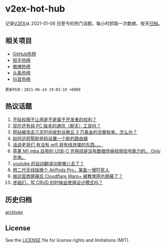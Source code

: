 # v2ex-hot-hub

 记录[V2EX](https://www.v2ex.com/)从 2021-01-06 日至今的热门话题。每小时抓取一次数据，按天[归档](archives)。
 
 ## 相关项目

- [GitHub热榜](https://github.com/snaildev/github-hot-hub)
- [知乎热榜](https://github.com/snaildev/zhihu-hot-hub)
- [微博热榜](https://github.com/snaildev/weibo-hot-hub)
- [头条热榜](https://github.com/snaildev/toutiao-hot-hub)
- [抖音热榜](https://github.com/snaildev/douyin-hot-hub)


 `更新时间：2021-06-14 19:03:19 +0800`

## 热议话题

1. [不给权限不让用是不是属于开发者的权利？](https://www.v2ex.com/t/783290)
1. [现在还有纯 PC 版本的通讯（聊天）工具吗？](https://www.v2ex.com/t/783242)
1. [网站被攻击几天时间收到谷歌云 3 万美金的流量账单，怎么办？](https://www.v2ex.com/t/783287)
1. [如何远程帮助爸妈设置一个新的路由器](https://www.v2ex.com/t/783237)
1. [话说老哥们 有没有 wifi 转有线连接的东西。。。](https://www.v2ex.com/t/783268)
1. [苹果 M1 mba 自带的 USB-C 充电线是没有数据传输视频信号能力的， Only 充电。](https://www.v2ex.com/t/783293)
1. [youtube 的自动翻译功能哪儿去了？](https://www.v2ex.com/t/783273)
1. [想二代无线版换个 AirPods Pro，某鱼一搜吓死人](https://www.v2ex.com/t/783255)
1. [继运营商屏蔽后 Cloudflare Warp+ 被教育网也屏蔽了？](https://www.v2ex.com/t/783276)
1. [彦祖们，写 CRUD 的时候会使用设计模式吗？](https://www.v2ex.com/t/783300)

## 历史归档

[archives](archives)

## License

See the [LICENSE](LICENSE) file for license rights and limitations (MIT).
